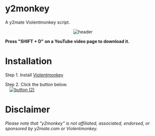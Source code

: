 # y2monkey
A y2mate Violentmonkey script.

<div style="text-align: center;">

![header](https://user-images.githubusercontent.com/122718637/224312950-32ec5f16-b5ab-43a2-b91b-b79a074a2bbd.png)

</div>
<b>Press "SHIFT + D" on a YouTube video page to download it.</b>

<h1>Installation</h1>

Step 1. Install [Violentmonkey](https://violentmonkey.github.io/)

Step 2. Click the button below.<br>&emsp;[![button (2)](https://user-images.githubusercontent.com/122718637/224394210-9d68e112-4a54-4950-af31-a26b64488862.png)](https://github.com/jijirae/y2monkey/raw/main/y2monkey.user.js)

<h1>Disclaimer</h1>

<i>Please note that "y2monkey" is not affiliated, associated, endorsed, or sponsored by y2mate.com or Violentmonkey.</i>

